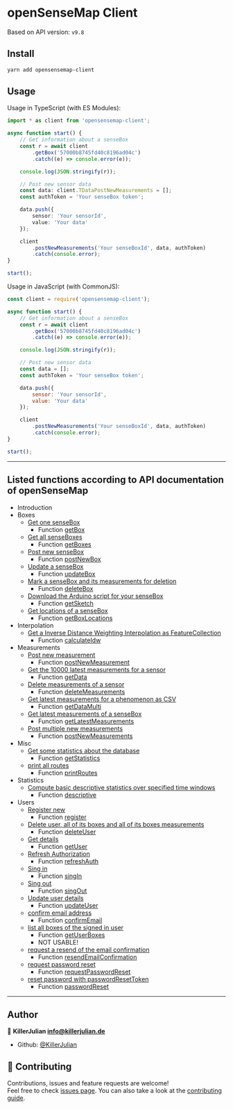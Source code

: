 # openSenseMap Client

Based on API version: `v9.8`

## Install

```sh
yarn add opensensemap-client
```

## Usage

Usage in TypeScript (with ES Modules):

```typescript
import * as client from 'opensensemap-client';

async function start() {
	// Get information about a senseBox
	const r = await client
		.getBox('57000b8745fd40c8196ad04c')
		.catch((e) => console.error(e));

	console.log(JSON.stringify(r));

	// Post new sensor data
	const data: client.TDataPostNewMeasurements = [];
	const authToken = 'Your senseBox token';

	data.push({
		sensor: 'Your sensorId',
		value: 'Your data'
	});

	client
		.postNewMeasurements('Your senseBoxId', data, authToken)
		.catch(console.error);
}

start();
```

Usage in JavaScript (with CommonJS):

```js
const client = require('opensensemap-client');

async function start() {
	// Get information about a senseBox
	const r = await client
		.getBox('57000b8745fd40c8196ad04c')
		.catch((e) => console.error(e));

	console.log(JSON.stringify(r));

	// Post new sensor data
	const data = [];
	const authToken = 'Your senseBox token';

	data.push({
		sensor: 'Your sensorId',
		value: 'Your data'
	});

	client
		.postNewMeasurements('Your senseBoxId', data, authToken)
		.catch(console.error);
}

start();
```

---

## Listed functions according to API documentation of openSenseMap

- Introduction
- Boxes
	- [Get one senseBox](https://docs.opensensemap.org/#api-Boxes-getBox)
		- Function [getBox](https://killerjulian.github.io/opensensemap-client/modules.html#getBox)
	- [Get all senseBoxes](https://docs.opensensemap.org/#api-Boxes-getBoxes)
		- Function [getBoxes](https://killerjulian.github.io/opensensemap-client/modules.html#getBoxes)
	- [Post new senseBox](https://docs.opensensemap.org/#api-Boxes-postNewBox)
		- Function [postNewBox](https://killerjulian.github.io/opensensemap-client/modules.html#postNewBox)
	- [Update a senseBox](https://docs.opensensemap.org/#api-Boxes-updateBox)
		- Function [updateBox](https://killerjulian.github.io/opensensemap-client/modules.html#updateBox)
	- [Mark a senseBox and its measurements for deletion](https://docs.opensensemap.org/#api-Boxes-deleteBox)
		- Function [deleteBox](https://killerjulian.github.io/opensensemap-client/modules.html#deleteBox)
	- [Download the Arduino script for your senseBox](https://docs.opensensemap.org/#api-Boxes-getSketch)
		- Function [getSketch](https://killerjulian.github.io/opensensemap-client/modules.html#getSketch)
	- [Get locations of a senseBox](https://docs.opensensemap.org/#api-Boxes-getBoxLocations)
		- Function [getBoxLocations](https://killerjulian.github.io/opensensemap-client/modules.html#getBoxLocations)
- Interpolation
	- [Get a Inverse Distance Weighting Interpolation as FeatureCollection](https://docs.opensensemap.org/#api-Interpolation-calculateIdw)
		- Function [calculateIdw](https://killerjulian.github.io/opensensemap-client/modules.html#calculateIdw)
- Measurements
	- [Post new measurement](https://docs.opensensemap.org/#api-Measurements-postNewMeasurement)
		- Function [postNewMeasurement](https://killerjulian.github.io/opensensemap-client/modules.html#postNewMeasurement)
	- [Get the 10000 latest measurements for a sensor](https://docs.opensensemap.org/#api-Measurements-getData)
		- Function [getData](https://killerjulian.github.io/opensensemap-client/modules.html#getData)
	- [Delete measurements of a sensor](https://docs.opensensemap.org/#api-Measurements-deleteMeasurements)
		- Function [deleteMeasurements](https://killerjulian.github.io/opensensemap-client/modules.html#deleteMeasurements)
	- [Get latest measurements for a phenomenon as CSV](https://docs.opensensemap.org/#api-Measurements-getDataMulti)
		- Function [getDataMulti](https://killerjulian.github.io/opensensemap-client/modules.html#getDataMulti)
	- [Get latest measurements of a senseBox](https://docs.opensensemap.org/#api-Measurements-getLatestMeasurements)
		- Function [getLatestMeasurements](https://killerjulian.github.io/opensensemap-client/modules.html#getLatestMeasurements)
	- [Post multiple new measurements](https://docs.opensensemap.org/#api-Measurements-postNewMeasurements)
		- Function [postNewMeasurements](https://killerjulian.github.io/opensensemap-client/modules.html#postNewMeasurements)
- Misc
	- [Get some statistics about the database](https://docs.opensensemap.org/#api-Misc-getStatistics)
		- Function [getStatistics](https://killerjulian.github.io/opensensemap-client/modules.html#getStatistics)
	- [print all routes](https://docs.opensensemap.org/#api-Misc-printRoutes)
		- Function [printRoutes](https://killerjulian.github.io/opensensemap-client/modules.html#printRoutes)
- Statistics
	- [Compute basic descriptive statistics over specified time windows](https://docs.opensensemap.org/#api-Statistics-descriptive)
		- Function [descriptive](https://killerjulian.github.io/opensensemap-client/modules.html#descriptive)
- Users
	- [Register new](https://docs.opensensemap.org/#api-Users-register)
		- Function [register](https://killerjulian.github.io/opensensemap-client/modules.html#register)
	- [Delete user, all of its boxes and all of its boxes measurements](https://docs.opensensemap.org/#api-Users-deleteUser)
		- Function [deleteUser](https://killerjulian.github.io/opensensemap-client/modules.html#deleteUser)
	- [Get details](https://docs.opensensemap.org/#api-Users-getUser)
		- Function [getUser](https://killerjulian.github.io/opensensemap-client/modules.html#getUser)
	- [Refresh Authorization](https://docs.opensensemap.org/#api-Users-refresh_auth)
		- Function [refreshAuth](https://killerjulian.github.io/opensensemap-client/modules.html#refreshAuth)
	- [Sing in](https://docs.opensensemap.org/#api-Users-sign_in)
		- Function [singIn](https://killerjulian.github.io/opensensemap-client/modules.html#singIn)
	- [Sing out](https://docs.opensensemap.org/#api-Users-sign_out)
		- Function [singOut](https://killerjulian.github.io/opensensemap-client/modules.html#singOut)
	- [Update user details](https://docs.opensensemap.org/#api-Users-updateUser)
		- Function [updateUser](https://killerjulian.github.io/opensensemap-client/modules.html#updateUser)
	- [confirm email address](https://docs.opensensemap.org/#api-Users-confirm_email)
		- Function [confirmEmail](https://killerjulian.github.io/opensensemap-client/modules.html#confirmEmail)
	- [list all boxes of the signed in user](https://docs.opensensemap.org/#api-Users-getUserBoxes)
		- Function [getUserBoxes](https://killerjulian.github.io/opensensemap-client/modules.html#getUserBoxes)
		- NOT USABLE!
	- [request a resend of the email confirmation](https://docs.opensensemap.org/#api-Users-resend_email_confirmation)
		- Function [resendEmailConfirmation](https://killerjulian.github.io/opensensemap-client/modules.html#resendEmailConfirmation)
	- [request password reset](https://docs.opensensemap.org/#api-Users-request_password_reset)
		- Function [requestPasswordReset](https://killerjulian.github.io/opensensemap-client/modules.html#requestPasswordReset)
	- [reset password with passwordResetToken](https://docs.opensensemap.org/#api-Users-password_reset)
		- Function [passwordReset](https://killerjulian.github.io/opensensemap-client/modules.html#passwordReset)

---

## Author

👤 **KillerJulian <info@killerjulian.de>**

- Github: [@KillerJulian](https://github.com/KillerJulian)

## 🤝 Contributing

Contributions, issues and feature requests are welcome!<br />Feel free to check [issues page](https://github.com/KillerJulian/opensensemap-client/issues). You can also take a look at the [contributing guide](https://github.com/KillerJulian/opensensemap-client/blob/master/CONTRIBUTING.md).